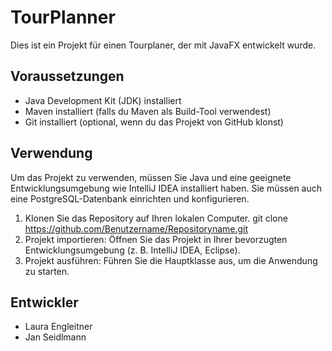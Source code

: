 # TourPlanner

Dies ist ein Projekt für einen Tourplaner, der mit JavaFX entwickelt wurde.

## Voraussetzungen

- Java Development Kit (JDK) installiert
- Maven installiert (falls du Maven als Build-Tool verwendest)
- Git installiert (optional, wenn du das Projekt von GitHub klonst)

## Verwendung

Um das Projekt zu verwenden, müssen Sie Java und eine geeignete Entwicklungsumgebung wie IntelliJ IDEA installiert haben. Sie müssen auch eine PostgreSQL-Datenbank einrichten und konfigurieren.

1. Klonen Sie das Repository auf Ihren lokalen Computer.
   git clone https://github.com/Benutzername/Repositoryname.git
2. Projekt importieren:
   Öffnen Sie das Projekt in Ihrer bevorzugten Entwicklungsumgebung (z. B. IntelliJ IDEA, Eclipse).
3. Projekt ausführen:
   Führen Sie die Hauptklasse aus, um die Anwendung zu starten.

## Entwickler

- Laura Engleitner
- Jan Seidlmann
